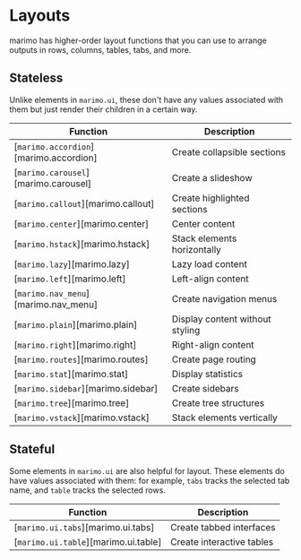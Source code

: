# Layouts

marimo has higher-order layout functions that you can use to arrange outputs
in rows, columns, tables, tabs, and more.

## Stateless

Unlike elements in `marimo.ui`, these don't have any values associated with
them but just render their children in a certain way.

| Function | Description |
|----------|-------------|
| [`marimo.accordion`][marimo.accordion] | Create collapsible sections |
| [`marimo.carousel`][marimo.carousel] | Create a slideshow |
| [`marimo.callout`][marimo.callout] | Create highlighted sections |
| [`marimo.center`][marimo.center] | Center content |
| [`marimo.hstack`][marimo.hstack] | Stack elements horizontally |
| [`marimo.lazy`][marimo.lazy] | Lazy load content |
| [`marimo.left`][marimo.left] | Left-align content |
| [`marimo.nav_menu`][marimo.nav_menu] | Create navigation menus |
| [`marimo.plain`][marimo.plain] | Display content without styling |
| [`marimo.right`][marimo.right] | Right-align content |
| [`marimo.routes`][marimo.routes] | Create page routing |
| [`marimo.stat`][marimo.stat] | Display statistics |
| [`marimo.sidebar`][marimo.sidebar] | Create sidebars |
| [`marimo.tree`][marimo.tree] | Create tree structures |
| [`marimo.vstack`][marimo.vstack] | Stack elements vertically |

## Stateful

Some elements in `marimo.ui` are also helpful for layout. These elements
do have values associated with them: for example, `tabs` tracks the
selected tab name, and `table` tracks the selected rows.

| Function | Description |
|----------|-------------|
| [`marimo.ui.tabs`][marimo.ui.tabs] | Create tabbed interfaces |
| [`marimo.ui.table`][marimo.ui.table] | Create interactive tables |
